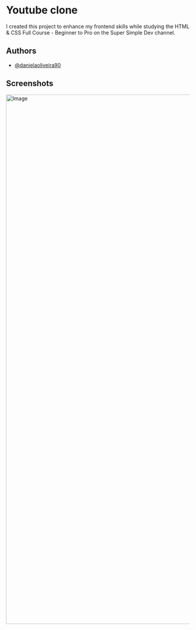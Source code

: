 
# Youtube clone

I created this project to enhance my frontend skills while studying the HTML & CSS Full Course - Beginner to Pro on the Super Simple Dev channel.
## Authors

- [@danielaoliveira90](https://github.com/danielaoliveira90)


## Screenshots

<img width="1448" alt="Image" src="https://github.com/user-attachments/assets/45c80329-ceb7-405f-8e34-f4b372758bde" />
